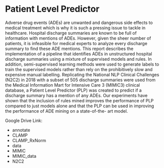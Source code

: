 # Patient Level Predictor

Adverse drug events (ADEs) are unwanted and dangerous side effects to medical treatment which is why it is such a pressing issue to tackle in healthcare. Hospital discharge summaries are known to be full of information with mentions of ADEs. However, given the sheer number of patients, it is infeasible for medical experts to analyze every discharge summary to find these ADE mentions. This report describes the implementation of a pipeline that identifies ADEs in unstructured hospital discharge summaries using a mixture of supervised models and rules. In addition, semi-supervised learning methods were used to generate labels to train the supervised models rather than rely on the prohibitively slow and expensive manual labelling. Replicating the National NLP Clinical Challenges (N2C2) in 2018 with a subset of 505 discharge summaries were used from the Medical Information Mart for Intensive Care 3 (MIMIC3) clinical database, a Patient Level Predictor (PLP) was created to predict if a discharge summary has a mention of any ADEs. Our experiments have shown that the inclusion of rules mined improves the performance of PLP compared to just models alone and that the PLP can be used in improving the performance of ADE mining on a state-of-the- art model.

Google Drive Link: 

- annotate
- CLAMP
- CLAMP_RxNorm
- data
- MIMIC
- MIMIC_data
- N2C2
